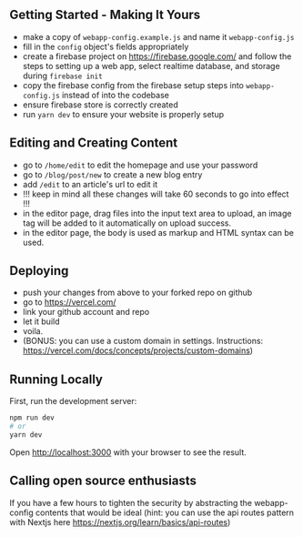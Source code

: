 ## Getting Started - Making It Yours

- make a copy of `webapp-config.example.js` and name it `webapp-config.js`
- fill in the `config` object's fields appropriately
- create a firebase project on https://firebase.google.com/ and follow the steps to setting up a web app, select realtime database, and storage during `firebase init`
- copy the firebase config from the firebase setup steps into `webapp-config.js` instead of into the codebase
- ensure firebase store is correctly created
- run `yarn dev` to ensure your website is properly setup

## Editing and Creating Content

- go to `/home/edit` to edit the homepage and use your password
- go to `/blog/post/new` to create a new blog entry
- add `/edit` to an article's url to edit it
- !!! keep in mind all these changes will take 60 seconds to go into effect !!!
- in the editor page, drag files into the input text area to upload, an image tag will be added to it automatically on upload success.
- in the editor page, the body is used as markup and HTML syntax can be used.

## Deploying

- push your changes from above to your forked repo on github
- go to https://vercel.com/
- link your github account and repo
- let it build
- voila.
- (BONUS: you can use a custom domain in settings. Instructions: https://vercel.com/docs/concepts/projects/custom-domains)

## Running Locally

First, run the development server:

```bash
npm run dev
# or
yarn dev
```

Open [http://localhost:3000](http://localhost:3000) with your browser to see the result.

## Calling open source enthusiasts

If you have a few hours to tighten the security by abstracting the webapp-config contents that would be ideal (hint: you can use the api routes pattern with Nextjs here https://nextjs.org/learn/basics/api-routes)

